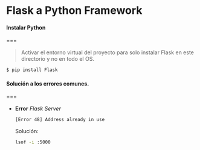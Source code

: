 # Flask a Python Framework  

#### Instalar Python
===

>Activar el entorno virtual del proyecto para solo instalar Flask en este directorio y no en todo el OS.

~~~bash
$ pip install Flask
~~~

#### Solución a los errores comunes.
===

+ **Error** _Flask Server_

  ~~~bash
  [Error 48] Address already in use
  ~~~
  
  Solución:
  ~~~bash
  lsof -i :5000
  ~~~
  
